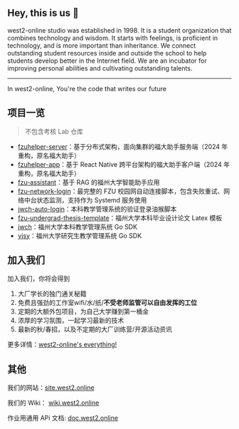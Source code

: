 ## Hey, this is us 👋

west2-online studio was established in 1998. It is a student organization that combines technology and wisdom. It starts with feelings, is proficient in technology, and is more important than inheritance. We connect outstanding student resources inside and outside the school to help students develop better in the Internet field. We are an incubator for improving personal abilities and cultivating outstanding talents.

---

In west2-online, You're the code that writes our future

## 项目一览

> 不包含考核 Lab 仓库

- [fzuhelper-server](https://github.com/west2-online/fzuhelper-server)：基于分布式架构，面向集群的福大助手服务端（2024 年重构，原名福大助手）
- [fzuhelper-app](https://github.com/west2-online/fzuhelper-app)：基于 React Native 跨平台架构的福大助手客户端（2024 年重构，原名福大助手）
- [fzu-assistant](https://github.com/west2-online/fzu-assistant)：基于 RAG 的福州大学智能助手应用
- [fzu-network-login](https://github.com/west2-online/fzu-network-login)：最完整的 FZU 校园网自动连接脚本，包含失败重试、网络中台状态监测，支持作为 Systemd 服务使用
- [jwch-auto-login](https://github.com/west2-online/jwch-auto-login)：本科教学管理系统的验证登录油猴脚本
- [fzu-undergrad-thesis-template](https://github.com/west2-online/fzu-undergrad-thesis-template)：福州大学本科毕业设计论文 Latex 模板
- [jwch](https://github.com/west2-online/jwch)：福州大学本科教学管理系统 Go SDK
- [yjsy](https://github.com/west2-online/yjsy)：福州大学研究生教学管理系统 Go SDK

## 加入我们

加入我们，你将会得到
1. 大厂学长的独门通关秘籍
2. 免费且强劲的工作室wifi/水/纸/**不受老师监管可以自由发挥的工位**
3. 定期的大额外包项目，为自己大学赚到第一桶金
4. 浓厚的学习氛围，一起学习最新的技术
5. 最新的秋/春招，以及不定期的大厂训练营/开源活动资讯

更多详情：[west2-online's everything!](https://west2-online.feishu.cn/wiki/CFkrwmyUsi5lmVkCYjOcKX2znGb)

## 其他

我们的网站：[site.west2.online](https://site.west2.online)

我们的 Wiki： [wiki.west2.online](https://wiki.west2.online)

作业用通用 APi 文档: [doc.west2.online](https://doc.west2.online)
